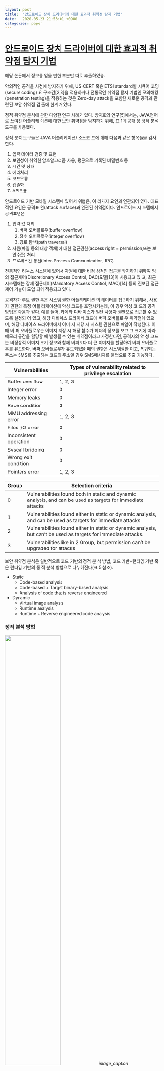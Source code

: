```yaml
---
layout: post
title:  "안드로이드 장치 드라이버에 대한 효과적 취약점 탐지 기법"
date:   2020-05-23 21:53:01 +0900
categories: paper
---
```


# [안드로이드 장치 드라이버에 대한 효과적 취약점 탐지 기법](http://www.dbpia.co.kr/Journal/articleDetail?nodeId=NODE07049996)

해당 논문에서 정보를 얻을 만한 부분만 따로 추출하였음.


악의적인 공격을 사전에 방지하기 위해, US-CERT
혹은 ETSI standard별 시큐어 코딩(secure coding) 요
구조건[2,3]을 적용하거나 전통적인 취약점 탐지 기법인
모의해킹(penetration testing)을 적용하는 것은 Zero-day
attack을 포함한 새로운 공격과 관련된 보안 취약점 검
출에 한계가 있다.


정적 취약점 분석에 관한 다양한 연구 사례가 있다.
방지호의 연구[5]에서는, JAVA언어로 쓰여진 어플리케
이션에 대한 보안 취약점을 탐지하기 위해, 표 1의 공개
용 정적 분석 도구를 사용했다.

정적 분석 도구들은 JAVA 어플리케이션/ 소스코
드에 대해 다음과 같은 항목들을 검사한다.

1. 입력 데이터 검증 및 표현
2. 보안성이 취약한 암호알고리즘 사용, 평문으로 기록된 비밀번호 등
3. 시간 및 상태
4. 에러처리
5. 코드오류
6. 캡슐화
7. API오용




안드로이드 기반 모바일 시스템에 있어서 위협은, 여
러가지 요인과 연관되어 있다. 대표적인 요인은 공격표
면(attack surface)과 연관된 취약점이다. 안드로이드 시
스템에서 공격표면은 
1. 입력 값 처리
    1. 버퍼 오버플로우(buffer overflow)
    2. 정수 오버플로우(integer overflow)
    3. 경로 탐색(path traversal)
2. 자원(파일 등의 대상 객체)에 대한 접근권한(access right = permission,또는 보안수준) 처리
3. 프로세스간 통신(Inter-Process Communication, IPC) 


전통적인 리눅스 시스템에 있어서 자원에 대한 비정
상적인 접근을 방지하기 위하여 임의 접근제어(Discretionary
Access Control, DAC)모델[13]이 사용되고 있
고, 최근 시스템에는 강제 접근제어(Mandatory Access
Control, MAC)[14] 등의 진보된 접근제어 기술이 도입
되어 적용되고 있다.

공격자가 루트 권한 혹은 시스템 권한 어플리케이션
의 데이터를 접근하기 위해서, 사용자 권한의 특정 어플
리케이션에 악성 코드를 포함시키는데, 이 경우 악성 코
드의 공격 방법은 다음과 같다. 예를 들어, 카메라 디바
이스가 일반 사용자 권한으로 접근할 수 있도록 설정되
어 있고, 해당 디바이스 드라이버 코드에 버퍼 오버플로
우 취약점이 있으며, 해당 디바이스 드라이버에서 이미
지 저장 시 시스템 권한으로 파일이 작성된다. 이때 버
퍼 오버플로우는 이미지 저장 시 해당 함수가 헤더의
정보를 보고 그 크기에 따라 메모리 공간을 할당할 때
발생될 수 있는 취약점이라고 가정한다면, 공격자의 악
성 코드는 비정상적 이미지 크기 정보와 함께 버퍼보다
더 큰 이미지를 할당하여 버퍼 오버플로우를 유도한다.
버퍼 오버플로우가 유도되었을 때의 권한은 시스템권한
이고, 복귀되는 주소는 SMS를 추출하는 코드의 주소일
경우 SMS메시지를 불법으로 추출 가능하다.



|Vulnerabilities|Types of vulnerability related to privilege escalation|
|------|---|
|Buffer overflow |1, 2, 3|
|Integer error |3|
|Memory leaks | 3|
|Race condition |3|
|MMU addressing error |1, 2, 3|
|Files I/O error |3|
|Inconsistent operation |3|
|Syscall bridging |3|
|Wrong exit condition | 3|
|Pointers error | 1, 2, 3|


|Group | Selection criteria|
|---|---|
|0|Vulnerabilities found both in static and dynamic analysis, and can be used as targets for immediate attacks|
|1 |Vulnerabilities found either in static or dynamic analysis, and can be used as targets for immediate attacks|
|2|Vulnerabilities found either in static or dynamic analysis, but can’t be used as targets for immediate attacks. |But if combined with other vulnerabilities, permission can be upgraded for attacks|
|3|Vulnerabilities like in 2 Group, but permission can’t be upgraded for attacks

보안 취약점 분석은 일반적으로 코드 기반의 정적 분
석 방법, 코드 기반+런타임 기반 혹은 런타임 기반의 동
적 분석 방법으로 나누어진다(표 5 참조).

- Static
    - Code-based analysis
    - Code-based + Target binary-based analysis
    - Analysis of code that is reverse engineered
- Dynamic
    - Virtual image analysis
    - Runtime analysis
    - Runtime + Reverse engineered code analysis



### 정적 분석 방법

<!--
<img src="이미지 url" width="원하는 크기">
-->



<img src="image/0523/img17.jpg" width="60%"> *image_caption*


정적 분석 방법은 알려진 취약점 혹은 규칙에 따라서
소스 코드나 목적 코드를 분석한다. 효과적인 정적 분석
을 위하여 본 논문에서는 위협 분석을 CWE/CVE 기반
데이터로 구성하였으며, 실제 공격이 가능한 대상을 선
별하였다. US-CERT Secure Coding Guide에 따라서
분석 가능한 도구를 선정 및 개발 하였다. 도구 구성은
개발 코드의 언어별 종류, 사용하는 라이브러리, 시스템
에 따라서 다양하게 구분되며, 공격 대상이 되는 종류에
따라서 분석 도구를 선정한다. 선정된 도구를 기반으로
1차 분석하여 결과를 검토하며, 필요 시 몇몇 도구를 조
합하여 사용한다. 조합에 있어서는 분석해야 하는 코드
의 언어, 종류, 코드의 구현 방법이 다른 언어의 코드를
조합하여 사용하는 함수가 있는지, 그리고 해당 코드는
어떤 목적으로 사용되는지에 따라 다양하게 달라질 수
있으나, 본 논문에서는 ANSI표준 C 언어가 그 분석 대
상이고, C 언어로 된 코드에서 ASM코드가 포함이 되
어 있기 때문에 Flawfinder로 일반적인 C코드 취약점을
확인 하였다. 또한 AppScan이 근래 모바일 악성 코드
의 코드 구조를 모두 포함하고 있기 때문에 AppScan을
사용하였으며, Coverity의 결과와 비교 검토하였다.


### 동적 분석 방법

<img src="image/0523/img19.jpg" width="60%">


일반적인 동적 분석 방법은 런타임에 다양한 입력값
을 발생시켜서 특정 타깃 동작을 확인하는 방법을 모두
동적 분석 방법으로 분류한다면, 본 논문의 방법은 시스
템 콜을 입력값으로 발생시키고, 비정상적인 커널 크래
쉬를 특정 타깃 동작으로 확인하는 동적 분석 방법이다.
이는, 디바이스 드라이버의 입/출력은 모두 시스템 콜을
기반으로 커널 입/출력인 것이고, 발생되는 결과는 정상
적인 디바이스 드라이버 동작 혹은 커널의 대응 동작이
수행되거나, 혹은 커널의 비정상적인 동작이 발생하는
것이 예상된다. 따라서 본 논문의 실험에서는 그 중 디
바이스드라이버 함수에서 비정상적인 오버플로우 이슈
가 발생하고, 그 영향으로 커널 크래쉬가 발생하는 것을
확인하고, 보안 취약점으로 확인한다.

본 논문에서는 런타임 기반 분석 방법 중 다양한 입
력을 생성하여 비정상 입력 조합을 구성할 수 있는
dumb fuzzing을 적용하였다. Dumb fuzzing은 복잡한
공격의 탐지에는 효과적으로 적용하기 힘든 방법이지만,
오버플로우 등 주요 취약점들에 대해서는 빠른 시간 내
에 탐지할 수 있고, fuzzer 구성이 어렵지 않다는 장점
이 있다. 그러나 동적 분석 방법은 단일 디바이스 혹은
단일 시스템의 검증에서 빠른 취약점 확인 방법으로 유
용하지만, 시스템 혹은 디바이스(HW chip)에 따라 인
터페이스 및 생성 시스템 콜 등을 모두 최적화 및 수정
해야 하는 단점이 있다. 본 논문에서는 위협 분석의 대
상으로 선정된 디바이스 드라이버에 대해 각 fuzzer를
구성하여 공격 시험하였다.
동적 분석 방법에 있어서 UI에서는 필요한 파라미터
선정 및 대상 드라이버 선정/탐색 단계를 진행하며,
Fuzzer core에서는 입력된 파라미터에 따라서 시스템
콜을 구성한다. Fuzzer driver에서는 정의된 시스템 콜
을 IOCTL로 생성하며, 생성된 시스템 콜의 응답이나
혹은 시스템 크래쉬 등을 확인하여 중요 취약 함수를
확인할 수 있다. 분석 대상 드라이버(Target driver)의
세부 호출 함수의 취약점을 확인하고 결과를 검토하였다.


-----


<img src="image/0523/img26.jpg" width="60%"> 그림 4
<img src="image/0523/img28.jpg" width="60%"> 그림 5

나타난 코드에서 결국 “copy_from_user”
함수가 사용되는데, 이는 시스템 권한의 커널 모듈에서
사용자 권한의 파일이나 데이터를 읽어오기 위한 함수
이며, 읽어올 때에는 시스템권한으로 읽어온다. 위 코드
에서 data와 task 스트럭쳐(structure)가 사용되는데,
task의 내용은 그림 5와 같이 정의되어 있다.


읽어온 데이터를 저장할 때에 배열의 인덱스와 데이
터를 복사하는 것은 위 그림 5 마지막 두 라인에 for
루프로 구성되어 있다. 해당 데이터는 잘못된 입력으로
인하여 예상되는 인덱스와 데이터 보다 큰 데이터의 입
력이 발생할 수 있기 때문에 버퍼 오버플로우 취약점이
된다. 분석으로 확인된 보안 취약점은 Exynos기반의 안
드로이드 기기에서 카메라 드라이버 관련 코드에 존재
하였다.


<img src="image/0523/img26.jpg" width="60%"> 그림 6


해당 취약점에 대한 동적 분석에서는 IOCTL대상 디
바이스 드라이버 /dev/xxx만을 대상으로 하여 dumb
fuzzing을 시행하였으며, IOCTL cmd“0xC0C0????”에
서 디바이스 및 시스템 크래쉬를 확인하였다. 동적 분석
에서 전달된 ARG의 비정상적인 호출로 인하여 해당 값
이 copy_from_user 함수에서 task 스트럭쳐로 구성되
며, 해당 값으로 인하여 시스템 크래쉬가 발생 한다는
내용을 정적 분석에서 확인된 코드에서 검토 하였다. 검
토된 내용을 바탕으로 오퍼플로우가 발생되는 주소를
확인하기 위하여 특정 패턴으로 구성된 ARG를 구성하
여 호출하였으며, 정확한 오버플로우 발생 주소를 이용
하여, 이후 exploit 코드를 작성하여 PC값이 의도된
“A”의 ASCII로 조작되는지 확인하였다. 확인된 결과는
그림 6과 같다.


그림 6에서 붉은색으로 표시된 내용이 PC 값이며 의
도된 것과 같이 “A”로 변경된 것을 확인할 수 있다.
정리하면, 그림 4와 같이 정적 분석에서 확인되는 내
용이 동적 분석에서 동시에 그림 6과 같이 확인 되었다.
이는 공격자가 실제 동적 분석으로 취약점을 찾고 해당
취약점을 이용하여 시스템 권한을 시도 한다면 즉시 권
한 획득이 가능한 취약점이라는 것이 증명되는 것이다.






strncpy의 경우 입력값 크기만을 고려하면 NULL
termination 문자가누락될 수 있어 1byte의 해당 공간
이 반드시 필요하다. 그러나 많은 코드에서 위와 같이
단순히 strncpy로 변경되어 있기 때문에 잠재적 취약점
을 갖고 있다. 해당 코드의 경우 동적 분석에서는 버퍼
오버플로우 취약점이 확인되지 않고, 정적 분석에서만
확인 되었다. 검토 결과 해당 변수는 네트워크 장치의
작동이 시작되고 특정 함수가 요청되었을 때 발생하는
것으로서 본 실험에서 사용되지 않는 상황에서 동적 분
석이 시행되었기 때문에 함수가 호출되지 않았다.